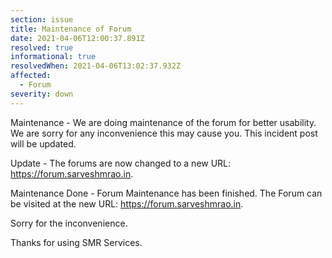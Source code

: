 ```yaml
---
section: issue
title: Maintenance of Forum
date: 2021-04-06T12:00:37.891Z
resolved: true
informational: true
resolvedWhen: 2021-04-06T13:02:37.932Z
affected:
  - Forum
severity: down
---
```

Maintenance - We are doing maintenance of the forum for better usability. We are sorry for any inconvenience this may cause you. This incident post will be updated.

Update - The forums are now changed to a new URL: https://forum.sarveshmrao.in. 

Maintenance Done - Forum Maintenance has been finished. The Forum can be visited at the new URL: https://forum.sarveshmrao.in. 

Sorry for the inconvenience. 

Thanks for using SMR Services.
